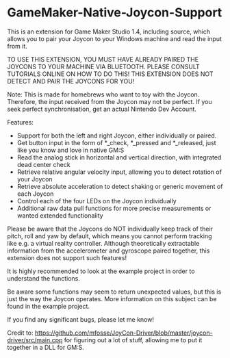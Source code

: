 # GameMaker-Native-Joycon-Support

This is an extension for Game Maker Studio 1.4, including source, which allows you to pair your Joycon to your Windows machine and read the input from it.

TO USE THIS EXTENSION, YOU MUST HAVE ALREADY PAIRED THE JOYCONS TO YOUR MACHINE VIA BLUETOOTH. PLEASE CONSULT TUTORIALS ONLINE ON HOW TO DO THIS! THIS EXTENSION DOES NOT DETECT AND PAIR THE JOYCONS FOR YOU!

Note: This is made for homebrews who want to toy with the Joycon. Therefore, the input received from the Joycon may not be perfect. If you seek perfect synchronisation, get an actual Nintendo Dev Account.

Features:
- Support for both the left and right Joycon, either individually or paired.
- Get button input in the form of *_check, *_pressed and *_released, just like you know and love in native GM:S
- Read the analog stick in horizontal and vertical direction, with integrated dead center check
- Retrieve relative angular velocity input, allowing you to detect rotation of your Joycon
- Retrieve absolute acceleration to detect shaking or generic movement of each Joycon
- Control each of the four LEDs on the Joycon individually
- Additional raw data pull functions for more precise measurements or wanted extended functionality

Please be aware that the Joycons do NOT individually keep track of their pitch, roll and yaw by default, which means you cannot perform tracking like e.g. a virtual reality controller. Although theoretically extractable information from the accelerometer and gyroscope paired together, this extension does not support such features!

It is highly recommended to look at the example project in order to understand the functions.

Be aware some functions may seem to return unexpected values, but this is just the way the Joycon operates. More information on this subject can be found in the example project.

If you find any significant bugs, please let me know!

Credit to: https://github.com/mfosse/JoyCon-Driver/blob/master/joycon-driver/src/main.cpp for figuring out a lot of stuff, allowing me to put it together in a DLL for GM:S.
